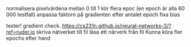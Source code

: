 normalisera pixelvärdena mellan 0 till 1
kör flera epoc (en epoch är alla 60 000 testfall)
anpassa faktorn på gradienten efter antalet epoch
fixa bias


tester! gradient check. https://cs231n.github.io/neural-networks-3/?ref=ruder.io
skriva nätverket till fil
läsa ett närverk från fil
Kunna köra fler epochs efter hand
